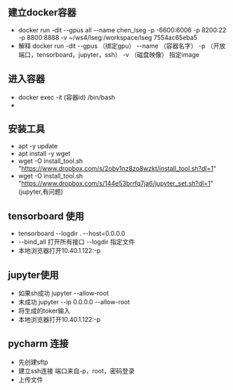 ## 建立docker容器
- docker run -dit --gpus all --name chen_lseg -p -6600:6006 -p 8200:22 -p 8800:8888 -v ~/ws4/lseg:/workspace/lseg 7554ac65eba5
- 解释 docker run -dit --gpus （绑定gpu） --name （容器名字） -p （开放端口，tensorboard，jupyter，ssh） -v （磁盘映像） 指定image

## 进入容器
- docker exec -it  (容器id)   /bin/bash
- 

## 安装工具
- apt -y update
- apt install -y wget
- wget -O install_tool.sh "https://www.dropbox.com/s/2obv1nz8zo8wzkt/install_tool.sh?dl=1"
- wget -O install_tool.sh "https://www.dropbox.com/s/144e53brrfq7ja6/jupyter_set.sh?dl=1" (jupyter,有问题)
## tensorboard 使用
- tensorboard --logdir . --host=0.0.0.0 
-  --bind_all 打开所有接口 --logdir 指定文件
- 本地浏览器打开10.40.1.122:-p

## jupyter使用
- 如果sh成功 jupyter --allow-root
- 未成功 jupyter --ip 0.0.0.0  --allow-root
- 将生成的toker输入
- 本地浏览器打开10.40.1.122:-p

## pycharm 连接
- 先创建sftp
- 建立ssh连接 端口来自-p，root，密码登录
- 上传文件
